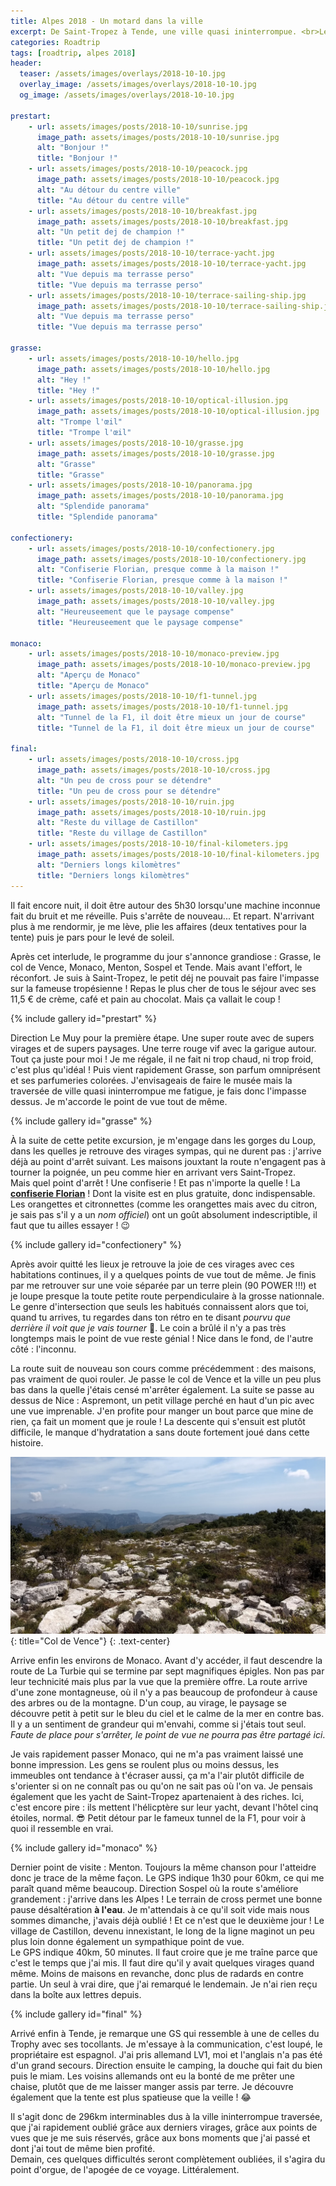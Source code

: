```yaml
---
title: Alpes 2018 - Un motard dans la ville
excerpt: De Saint-Tropez à Tende, une ville quasi ininterrompue. <br>Les paysages sont là pour compenser !
categories: Roadtrip
tags: [roadtrip, alpes 2018]
header:
  teaser: /assets/images/overlays/2018-10-10.jpg
  overlay_image: /assets/images/overlays/2018-10-10.jpg
  og_image: /assets/images/overlays/2018-10-10.jpg

prestart:
    - url: assets/images/posts/2018-10-10/sunrise.jpg
      image_path: assets/images/posts/2018-10-10/sunrise.jpg
      alt: "Bonjour !"
      title: "Bonjour !"
    - url: assets/images/posts/2018-10-10/peacock.jpg
      image_path: assets/images/posts/2018-10-10/peacock.jpg
      alt: "Au détour du centre ville"
      title: "Au détour du centre ville"
    - url: assets/images/posts/2018-10-10/breakfast.jpg
      image_path: assets/images/posts/2018-10-10/breakfast.jpg
      alt: "Un petit dej de champion !"
      title: "Un petit dej de champion !"
    - url: assets/images/posts/2018-10-10/terrace-yacht.jpg
      image_path: assets/images/posts/2018-10-10/terrace-yacht.jpg
      alt: "Vue depuis ma terrasse perso"
      title: "Vue depuis ma terrasse perso"
    - url: assets/images/posts/2018-10-10/terrace-sailing-ship.jpg
      image_path: assets/images/posts/2018-10-10/terrace-sailing-ship.jpg
      alt: "Vue depuis ma terrasse perso"
      title: "Vue depuis ma terrasse perso"

grasse:
    - url: assets/images/posts/2018-10-10/hello.jpg
      image_path: assets/images/posts/2018-10-10/hello.jpg
      alt: "Hey !"
      title: "Hey !"
    - url: assets/images/posts/2018-10-10/optical-illusion.jpg
      image_path: assets/images/posts/2018-10-10/optical-illusion.jpg
      alt: "Trompe l'œil"
      title: "Trompe l'œil"
    - url: assets/images/posts/2018-10-10/grasse.jpg
      image_path: assets/images/posts/2018-10-10/grasse.jpg
      alt: "Grasse"
      title: "Grasse"
    - url: assets/images/posts/2018-10-10/panorama.jpg
      image_path: assets/images/posts/2018-10-10/panorama.jpg
      alt: "Splendide panorama"
      title: "Splendide panorama"

confectionery:
    - url: assets/images/posts/2018-10-10/confectionery.jpg
      image_path: assets/images/posts/2018-10-10/confectionery.jpg
      alt: "Confiserie Florian, presque comme à la maison !"
      title: "Confiserie Florian, presque comme à la maison !"
    - url: assets/images/posts/2018-10-10/valley.jpg
      image_path: assets/images/posts/2018-10-10/valley.jpg
      alt: "Heureuseement que le paysage compense"
      title: "Heureuseement que le paysage compense"

monaco:
    - url: assets/images/posts/2018-10-10/monaco-preview.jpg
      image_path: assets/images/posts/2018-10-10/monaco-preview.jpg
      alt: "Aperçu de Monaco"
      title: "Aperçu de Monaco"
    - url: assets/images/posts/2018-10-10/f1-tunnel.jpg
      image_path: assets/images/posts/2018-10-10/f1-tunnel.jpg
      alt: "Tunnel de la F1, il doit être mieux un jour de course"
      title: "Tunnel de la F1, il doit être mieux un jour de course"

final:
    - url: assets/images/posts/2018-10-10/cross.jpg
      image_path: assets/images/posts/2018-10-10/cross.jpg
      alt: "Un peu de cross pour se détendre"
      title: "Un peu de cross pour se détendre"
    - url: assets/images/posts/2018-10-10/ruin.jpg
      image_path: assets/images/posts/2018-10-10/ruin.jpg
      alt: "Reste du village de Castillon"
      title: "Reste du village de Castillon"
    - url: assets/images/posts/2018-10-10/final-kilometers.jpg
      image_path: assets/images/posts/2018-10-10/final-kilometers.jpg
      alt: "Derniers longs kilomètres"
      title: "Derniers longs kilomètres"
---
```


Il fait encore nuit, il doit être autour des 5h30 lorsqu'une machine inconnue fait du bruit et me réveille. Puis s'arrête de nouveau... Et repart. N'arrivant plus à me rendormir, je me lève, plie les affaires (deux tentatives pour la tente) puis je pars pour le levé de soleil.

Après cet interlude, le programme du jour s'annonce grandiose : Grasse, le col de Vence, Monaco, Menton, Sospel et Tende. Mais avant l'effort, le réconfort. Je suis à Saint-Tropez, le petit déj ne pouvait pas faire l'impasse sur la fameuse tropésienne ! Repas le plus cher de tous le séjour avec ses 11,5 € de crème, café et pain au chocolat. Mais ça vallait le coup !

{% include gallery id="prestart" %}

Direction Le Muy pour la première étape. Une super route avec de supers virages et de supers paysages. Une terre rouge vif avec la garigue autour. Tout ça juste pour moi ! Je me régale, il ne fait ni trop chaud, ni trop froid, c'est plus qu'idéal ! Puis vient rapidement Grasse, son parfum omniprésent et ses parfumeries colorées. J'envisageais de faire le musée mais la traversée de ville quasi ininterrompue me fatigue, je fais donc l'impasse dessus. Je m'accorde le point de vue tout de même.

{% include gallery id="grasse" %}

À la suite de cette petite excursion, je m'engage dans les gorges du Loup, dans les quelles je retrouve des virages sympas, qui ne durent pas : j'arrive déjà au point d'arrêt suivant. Les maisons jouxtant la route n'engagent pas à tourner la poignée, un peu comme hier en arrivant vers Saint-Tropez. <br>
Mais quel point d'arrêt ! Une confiserie ! Et pas n'importe la quelle ! La [**confiserie Florian**](https://www.confiserieflorian.com/) ! Dont la visite est en plus gratuite, donc indispensable. Les orangettes et citronnettes (comme les orangettes mais avec du citron, je sais pas s'il y a un _nom officiel_) ont un goût absolument indescriptible, il faut que tu ailles essayer ! &#128521; <!-- :wink: -->

{% include gallery id="confectionery" %}

Après avoir quitté les lieux je retrouve la joie de ces virages avec ces habitations continues, il y a quelques points de vue tout de même. Je finis par me retrouver sur une voie séparée par un terre plein (90 POWER !!!) et je loupe presque la toute petite route perpendiculaire à la grosse nationnale. Le genre d'intersection que seuls les habitués connaissent alors que toi, quand tu arrives, tu regardes dans ton rétro en te disant _pourvu que derrière il voit que je vais tourner_ &#128591;.<!-- :pray: --> Le coin a brûlé il n'y a pas très longtemps mais le point de vue reste génial ! Nice dans le fond, de l'autre côté : l'inconnu.

La route suit de nouveau son cours comme précédemment : des maisons, pas vraiment de quoi rouler. Je passe le col de Vence et la ville un peu plus bas dans la quelle j'étais censé m'arrêter également. La suite se passe au dessus de Nice : Aspremont, un petit village perché en haut d'un pic avec une vue imprenable. J'en profite pour manger un bout parce que mine de rien, ça fait un moment que je roule ! La descente qui s'ensuit est plutôt difficile, le manque d'hydratation a sans doute fortement joué dans cette histoire.

[![Col de Vence](/assets/images/posts/2018-10-10/vence-pass.jpg)](/assets/images/posts/2018-10-10/vence-pass.jpg){: title="Col de Vence"}
{: .text-center}

Arrive enfin les environs de Monaco. Avant d'y accéder, il faut descendre la route de La Turbie qui se termine par sept magnifiques épigles. Non pas par leur technicité mais plus par la vue que la première offre. La route arrive d'une zone montagneuse, où il n'y a pas beaucoup de profondeur à cause des arbres ou de la montagne. D'un coup, au virage, le paysage se découvre petit à petit sur le bleu du ciel et le calme de la mer en contre bas. Il y a un sentiment de grandeur qui m'envahi, comme si j'étais tout seul. _Faute de place pour s'arrêter, le point de vue ne pourra pas être partagé ici_.

Je vais rapidement passer Monaco, qui ne m'a pas vraiment laissé une bonne impression. Les gens se roulent plus ou moins dessus, les immeubles ont tendance à t'écraser aussi, ça m'a l'air plutôt difficile de s'orienter si on ne connaît pas ou qu'on ne sait pas où l'on va. Je pensais également que les yacht de Saint-Tropez apartenaient à des riches. Ici, c'est encore pire : ils mettent l'hélicptère sur leur yacht, devant l'hôtel cinq étoiles, normal. &#128526; <!-- :sunglasses: --> Petit détour par le fameux tunnel de la F1, pour voir à quoi il ressemble en vrai.

{% include gallery id="monaco" %}

Dernier point de visite : Menton. Toujours la même chanson pour l'atteidre donc je trace de la même façon. Le GPS indique 1h30 pour 60km, ce qui me paraît quand même beaucoup. Direction Sospel où la route s'améliore grandement : j'arrive dans les Alpes ! Le terrain de cross permet une bonne pause désaltération **à l'eau**. Je m'attendais à ce qu'il soit vide mais nous sommes dimanche, j'avais déjà oublié ! Et ce n'est que le deuxième jour ! Le village de Castillon, devenu innexistant, le long de la ligne maginot un peu plus loin donne également un sympathique point de vue. <br>
Le GPS indique 40km, 50 minutes. Il faut croire que je me traîne parce que c'est le temps que j'ai mis. Il faut dire qu'il y avait quelques virages quand même. Moins de maisons en revanche, donc plus de radards en contre partie. Un seul à vrai dire, que j'ai remarqué le lendemain. Je n'ai rien reçu dans la boîte aux lettres depuis.

{% include gallery id="final" %}

Arrivé enfin à Tende, je remarque une GS qui ressemble à une de celles du Trophy avec ses tocollants. Je m'essaye à la communication, c'est loupé, le propriétaire est espagnol. J'ai pris allemand LV1, moi et l'anglais n'a pas été d'un grand secours. Direction ensuite le camping, la douche qui fait du bien puis le miam. Les voisins allemands ont eu la bonté de me prêter une chaise, plutôt que de me laisser manger assis par terre. Je découvre également que la tente est plus spatieuse que la veille ! &#128514; <!-- :joy: -->

Il s'agit donc de 296km interminables dus à la ville ininterrompue traversée, que j'ai rapidement oublié grâce aux derniers virages, grâce aux points de vues que je me suis réservés, grâce aux bons moments que j'ai passé et dont j'ai tout de même bien profité.<br>
Demain, ces quelques difficultés seront complètement oubliées, il s'agira du point d'orgue, de l'apogée de ce voyage. Littéralement.
